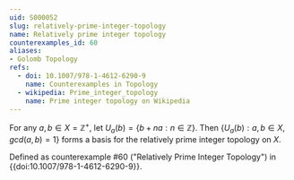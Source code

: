 ```yaml
---
uid: S000052
slug: relatively-prime-integer-topology
name: Relatively prime integer topology
counterexamples_id: 60
aliases:
- Golomb Topology
refs:
  - doi: 10.1007/978-1-4612-6290-9 
    name: Counterexamples in Topology
  - wikipedia: Prime_integer_topology
    name: Prime integer topology on Wikipedia
---
```

For any $a,b \in X = \mathbb{Z}^+$, let $U_a(b) = \{b+na : n \in \mathbb{Z}\}$. Then $\{U_a(b) : a,b \in X, gcd(a,b)=1\}$ forms a basis for the relatively prime integer topology on $X$.

Defined as counterexample #60 ("Relatively Prime Integer Topology")
in {{doi:10.1007/978-1-4612-6290-9}}.

